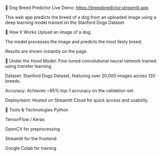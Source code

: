 🐶 Dog Breed Predictor
Live Demo: https://breedpredictor.streamlit.app

This web app predicts the breed of a dog from an uploaded image using a deep learning model trained on the Stanford Dogs Dataset.

📸 How It Works
Upload an image of a dog.

The model processes the image and predicts the most likely breed.

Results are shown instantly on the page.

🧠 Under the Hood
Model: Fine-tuned convolutional neural network trained using transfer learning.

Dataset: Stanford Dogs Dataset, featuring over 20,000 images across 120 breeds.

Accuracy: Achieves ~85% top-1 accuracy on the validation set.

Deployment: Hosted on Streamlit Cloud for quick access and usability.

🔧 Tools & Technologies
Python

TensorFlow / Keras

OpenCV for preprocessing

Streamlit for the frontend

Google Colab for training

